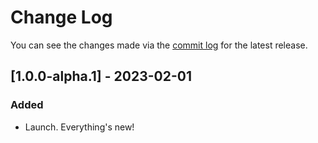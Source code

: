 # Change Log

You can see the changes made via the [commit log](https://github.com/themehybrid/hybrid-filesystem/commits/master) for the latest release.

## [1.0.0-alpha.1] - 2023-02-01

### Added

- Launch.  Everything's new!
